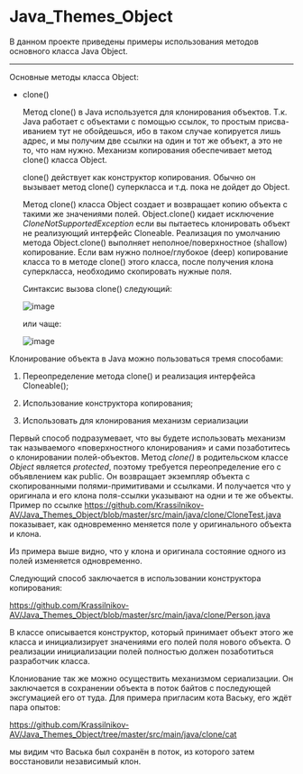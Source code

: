# Java_Themes_Object

В данном проекте приведены примеры использования методов основного класса Java Object.
_ _ _ _ _ 
Основные методы класса Object:</p>
 - clone() </p>
 Метод clone() в Java используется для клонирования объектов. Т.к. Java работает с объектами с помощью ссылок, то простым присва-иванием тут не обойдешься, ибо в таком случае копируется лишь адрес, и мы получим две ссылки на один и тот же объект, а это не то, что нам нужно. Механизм копирования обеспечивает метод clone() класса Object.</p>
 clone() действует как конструктор копирования. Обычно он вызывает метод clone() суперкласса и т.д. пока не дойдет до Object.</p>
Метод clone() класса Object создает и возвращает копию объекта с такими же значениями полей. Object.clone() кидает исключение <em>CloneNotSupportedException</em> если вы пытаетесь клонировать объект не реализующий интерфейс Cloneable. Реализация по умолчанию метода Object.clone() выполняет неполное/поверхностное (shallow) копирование. Если вам нужно полное/глубокое (deep) копирование класса то в методе clone() этого класса, после получения клона суперкласса, необходимо скопировать нужные поля.</p>
Синтаксис вызова clone() следующий:</p>
 ![image](https://user-images.githubusercontent.com/61631173/129766932-66e4ae42-e8b3-4312-a404-72647b24990e.png)</p>
или чаще:</p>
 ![image](https://user-images.githubusercontent.com/61631173/129767022-bcc72664-4680-4c4d-8af0-243f7fe315e2.png)</p>

 
 Клонирование объекта в Java можно пользоваться тремя способами:</p>
1. Переопределение метода clone() и реализация интерфейса Cloneable();</p>
2. Использование конструктора копирования;</p>
3. Использовать для клонирования механизм сериализации</p>

 Первый способ подразумевает, что вы будете использовать механизм так называемого «поверхностного клонирования» и сами позаботитесь о клонировании полей-объектов. Метод <em>clone()</em> в родительском классе <em>Object</em> является <em>protected</em>, поэтому требуется переопределение его с объявлением как public. Он возвращает экземпляр объекта с cкопированными полями-примитивами и ссылками. И получается что у оригинала и его клона поля-ссылки указывают на одни и те же объекты. Пример по ссылке https://github.com/Krassilnikov-AV/Java_Themes_Object/blob/master/src/main/java/clone/CloneTest.java  показывает, как одновременно меняется поле у оригинального объекта и клона. </p>
Из примера выше видно, что у клона и оригинала состояние одного из полей изменяется одновременно. </p>
Следующий способ заключается в использовании конструктора копирования: </p>
https://github.com/Krassilnikov-AV/Java_Themes_Object/blob/master/src/main/java/clone/Person.java </p>
В классе описывается конструктор, который принимает объект этого же класса и инициализирует значениями его полей поля нового объекта. О реализации инициализации полей полностью должен позаботиться разработчик класса.</p>
Клониование так же можно осуществить механизмом сериализации. Он заключается в сохранении объекта в поток байтов с последующей эксгумацией его от туда. Для примера пригласим кота Ваську, его ждёт пара опытов:</p>
https://github.com/Krassilnikov-AV/Java_Themes_Object/tree/master/src/main/java/clone/cat </p>
мы видим что Васька был сохранён в поток, из которого затем восстановили независимый клон.</p>


